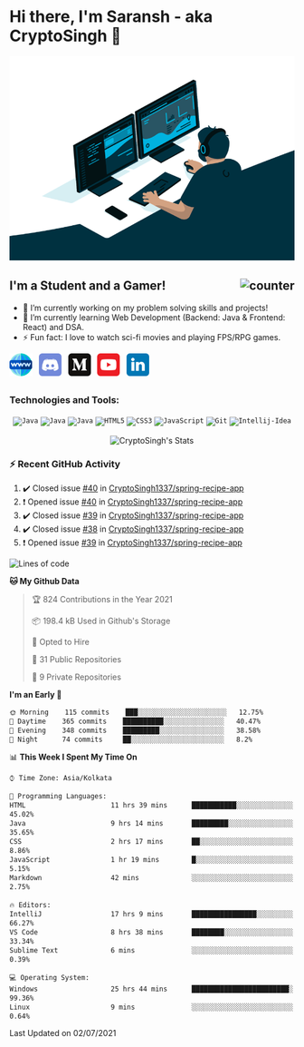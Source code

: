 # Hi there, I'm Saransh - aka CryptoSingh 👋

<div align="center">
<img src="https://github.com/CryptoSingh1337/CryptoSingh1337/blob/master/icons/code.gif" height="360px" width="640px" alt="gif"/>
</div>

## I'm a Student and a Gamer!<img src="https://komarev.com/ghpvc/?username=cryptosingh1337" alt="counter" align="right"/>

- 🔭 I’m currently working on my problem solving skills and projects!
- 🌱 I’m currently learning Web Development (Backend: Java & Frontend: React) and DSA.
- ⚡ Fun fact: I love to watch sci-fi movies and playing FPS/RPG games.

<a href="https://cryptosingh1337.github.io/" target="_blank"><img alt="website" height="40px" width="40px" src="./icons/world-wide-web.svg"/></a>&nbsp;&nbsp;
<a href="https://discord.gg/6efHuzv" target="_blank"><img alt="discord" height="40px" width="40px" src="https://raw.githubusercontent.com/edent/SuperTinyIcons/master/images/svg/discord.svg"/></a>&nbsp;&nbsp;
<a href="https://cryptosingh1337.medium.com/" target="_blank"><img alt="Medium" height="40px" width="40px" src="https://raw.githubusercontent.com/edent/SuperTinyIcons/master/images/svg/medium.svg"/></a>&nbsp;&nbsp;
<a href="https://www.youtube.com/cryptosingh" target="_blank"><img alt="youtube" height="40px" width="40px" src="https://raw.githubusercontent.com/edent/SuperTinyIcons/master/images/svg/youtube.svg"/></a>&nbsp;&nbsp;
<a href="https://www.linkedin.com/in/saransh-kumar-2k19/" target="_blank"><img alt="linkedin" height="40px" width="40px" src="https://raw.githubusercontent.com/edent/SuperTinyIcons/master/images/svg/linkedin.svg"/></a>

##

### Technologies and Tools:

<div align="center">
<code><img alt="Java" height="40px" width="40px" src="https://raw.githubusercontent.com/tomchen/stack-icons/master/logos/java.svg" title="Java"/></code>
<code><img alt="Java" height="40px" width="40px" src="https://raw.githubusercontent.com/tomchen/stack-icons/master/logos/spring.svg" title="Spring"/></code>
<code><img alt="Java" height="40px" width="40px" src="https://raw.githubusercontent.com/tomchen/stack-icons/master/logos/hibernate.svg" title="Hibernate"/></code>
<code><img alt="HTML5" height="40px" width="40px" src="https://raw.githubusercontent.com/tomchen/stack-icons/master/logos/html-5.svg" title="HTML5"/></code>
<code><img alt="CSS3" height="40px" width="40px" src="https://raw.githubusercontent.com/tomchen/stack-icons/master/logos/css-3.svg" title="CSS3"/></code>
<code><img alt="JavaScript" height="40px" width="40px" src="https://raw.githubusercontent.com/tomchen/stack-icons/master/logos/bootstrap.svg" title="Bootstrap"/></code>
<code><img alt="Git" height="40px" width="40px" src="https://raw.githubusercontent.com/tomchen/stack-icons/master/logos/git-icon.svg" title="Git"/></code>
<code><img alt="Intellij-Idea" height="40px" width="40px" src="https://raw.githubusercontent.com/tomchen/stack-icons/master/logos/intellij-idea.svg" title="Intellij-IDEA"/></code>
</div>
<br>
<div align="center">
<img  alt="CryptoSingh's Stats" src="https://github-readme-stats.vercel.app/api?username=CryptoSingh1337&show_icons=true&bg_color=FFFFFF&title_color=003140&icon_color=003140&text_color=0486AA" title="Stats"/>
</div>

### ⚡ Recent GitHub Activity

<!--RECENT_ACTIVITY:start-->
1. ✔️ Closed issue [#40](https://github.com/CryptoSingh1337/spring-recipe-app/issues/40) in [CryptoSingh1337/spring-recipe-app](https://github.com/CryptoSingh1337/spring-recipe-app)
2. ❗️ Opened issue [#40](https://github.com/CryptoSingh1337/spring-recipe-app/issues/40) in [CryptoSingh1337/spring-recipe-app](https://github.com/CryptoSingh1337/spring-recipe-app)
3. ✔️ Closed issue [#39](https://github.com/CryptoSingh1337/spring-recipe-app/issues/39) in [CryptoSingh1337/spring-recipe-app](https://github.com/CryptoSingh1337/spring-recipe-app)
4. ✔️ Closed issue [#38](https://github.com/CryptoSingh1337/spring-recipe-app/issues/38) in [CryptoSingh1337/spring-recipe-app](https://github.com/CryptoSingh1337/spring-recipe-app)
5. ❗️ Opened issue [#39](https://github.com/CryptoSingh1337/spring-recipe-app/issues/39) in [CryptoSingh1337/spring-recipe-app](https://github.com/CryptoSingh1337/spring-recipe-app)
<!--RECENT_ACTIVITY:end-->


<!--START_SECTION:waka-->
![Lines of code](https://img.shields.io/badge/From%20Hello%20World%20I%27ve%20Written-402568%20lines%20of%20code-blue)

**🐱 My Github Data** 

> 🏆 824 Contributions in the Year 2021
 > 
> 📦 198.4 kB Used in Github's Storage 
 > 
> 💼 Opted to Hire
 > 
> 📜 31 Public Repositories 
 > 
> 🔑 9 Private Repositories  
 > 
**I'm an Early 🐤** 

```text
🌞 Morning    115 commits    ███░░░░░░░░░░░░░░░░░░░░░░   12.75% 
🌆 Daytime    365 commits    ██████████░░░░░░░░░░░░░░░   40.47% 
🌃 Evening    348 commits    █████████░░░░░░░░░░░░░░░░   38.58% 
🌙 Night      74 commits     ██░░░░░░░░░░░░░░░░░░░░░░░   8.2%

```


📊 **This Week I Spent My Time On** 

```text
⌚︎ Time Zone: Asia/Kolkata

💬 Programming Languages: 
HTML                     11 hrs 39 mins      ███████████░░░░░░░░░░░░░░   45.02% 
Java                     9 hrs 14 mins       █████████░░░░░░░░░░░░░░░░   35.65% 
CSS                      2 hrs 17 mins       ██░░░░░░░░░░░░░░░░░░░░░░░   8.86% 
JavaScript               1 hr 19 mins        █░░░░░░░░░░░░░░░░░░░░░░░░   5.15% 
Markdown                 42 mins             ░░░░░░░░░░░░░░░░░░░░░░░░░   2.75%

🔥 Editors: 
IntelliJ                 17 hrs 9 mins       ████████████████░░░░░░░░░   66.27% 
VS Code                  8 hrs 38 mins       ████████░░░░░░░░░░░░░░░░░   33.34% 
Sublime Text             6 mins              ░░░░░░░░░░░░░░░░░░░░░░░░░   0.39%

💻 Operating System: 
Windows                  25 hrs 44 mins      ████████████████████████░   99.36% 
Linux                    9 mins              ░░░░░░░░░░░░░░░░░░░░░░░░░   0.64%

```


 Last Updated on 02/07/2021
<!--END_SECTION:waka-->
